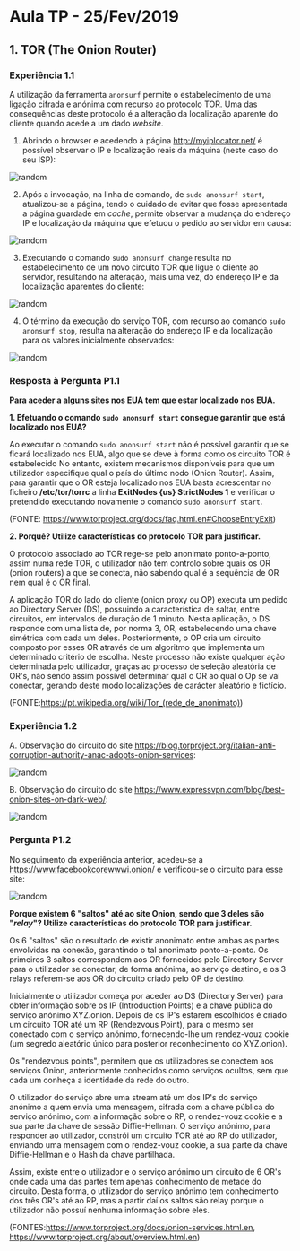 # Aula TP - 25/Fev/2019

## 1\. TOR (The Onion Router)

### Experiência 1.1

A utilização da ferramenta `anonsurf` permite o estabelecimento de uma ligação cifrada e anónima com recurso ao protocolo TOR. Uma das consequências deste protocolo
é a alteração da localização aparente do cliente quando acede a um dado *website*. 

1. Abrindo o browser e acedendo à página <http://myiplocator.net/> é possível observar o IP e localização reais da máquina (neste caso do seu ISP):

![random](Images/1.png)


2. Após a invocação, na linha de comando, de `sudo anonsurf start`, atualizou-se a página, tendo o cuidado de evitar que fosse apresentada a página guardade em 
*cache*, permite observar a mudança do endereço IP e localização da máquina que efetuou o pedido ao servidor em causa:

![random](Images/2.png)

3. Executando o comando `sudo anonsurf change` resulta no estabelecimento de um novo circuito TOR que ligue o cliente ao servidor, resultando na alteração, mais uma
vez, do endereço IP e da localização aparentes do cliente:

![random](Images/3.png)

4. O término da execução do serviço TOR, com recurso ao comando `sudo anonsurf stop`, resulta na alteração do endereço IP e da localização para os valores inicialmente
observados:

![random](Images/1.png)


### Resposta à Pergunta P1.1

**Para aceder a alguns sites nos EUA tem que estar localizado nos EUA.**

**1. Efetuando o comando `sudo anonsurf start` consegue garantir que está localizado nos EUA?**

Ao executar o comando `sudo anonsurf start` não é possível garantir que se ficará localizado nos EUA, algo que se deve à forma como os circuito TOR é estabelecido
No entanto, existem mecanismos disponíveis para que um utilizador especifique qual o país do último nodo (Onion Router). Assim, para garantir que o OR esteja 
localizado nos EUA basta acrescentar no ficheiro **/etc/tor/torrc** a linha **ExitNodes {us} StrictNodes 1** e verificar o pretendido executando novamente o 
comando `sudo anonsurf start`.

(FONTE: <https://www.torproject.org/docs/faq.html.en#ChooseEntryExit>)


**2. Porquê? Utilize características do protocolo TOR para justificar.**

O protocolo associado ao TOR rege-se pelo anonimato ponto-a-ponto, assim numa rede TOR, o utilizador não tem controlo sobre quais os OR (onion routers) a que se conecta, não sabendo qual é a sequência de OR nem qual é o OR final.

A aplicação TOR do lado do cliente (onion proxy ou OP) executa um pedido ao Directory Server (DS), possuindo a característica de saltar, entre circuitos, em intervalos de duração de 1 minuto. Nesta aplicação, o DS responde com uma lista de, por norma 3, OR, estabelecendo uma chave simétrica com cada um deles. Posteriormente, o OP cria um circuito composto por esses OR através de um algoritmo que implementa um determinado critério de escolha. Neste processo não existe qualquer ação determinada pelo utilizador, graças ao processo de seleção aleatória de OR's, não sendo assim possível determinar qual o OR ao qual o Op se vai conectar, gerando deste modo localizações de carácter aleatório e fictício.

(FONTE:<https://pt.wikipedia.org/wiki/Tor_(rede_de_anonimato)>)


### Experiência 1.2

A. Observação do circuito do site <https://blog.torproject.org/italian-anti-corruption-authority-anac-adopts-onion-services>:

![random](Images/4.png)

B. Observação do circuito do site <https://www.expressvpn.com/blog/best-onion-sites-on-dark-web/>:

![random](Images/5.png)


### Pergunta P1.2

No seguimento da experiência anterior, acedeu-se a <https://www.facebookcorewwwi.onion/> e verificou-se o circuito para esse site:

![random](Images/6.png)

**Porque existem 6 "saltos" até ao site Onion, sendo que 3 deles são "_relay_"? Utilize características do protocolo TOR para justificar.**

Os 6 "saltos" são o resultado de existir anonimato entre ambas as partes envolvidas na conexão, garantindo o tal anonimato ponto-a-ponto. Os primeiros 3 saltos correspondem aos OR fornecidos pelo Directory Server para o utilizador se conectar, de forma anónima, ao serviço destino, e os 3 relays referem-se aos OR do circuito criado pelo OP de destino.


Inicialmente o utilizador começa por aceder ao DS (Directory Server) para obter informação sobre os IP (Introduction Points) e a chave pública do serviço anónimo XYZ.onion. Depois de os IP's estarem escolhidos é criado um circuito TOR até um RP (Rendezvous Point), para o mesmo ser conectado com o serviço anónimo, fornecendo-lhe um rendez-vouz cookie (um segredo aleatório único para posterior reconhecimento do XYZ.onion).

Os "rendezvous points", permitem que os utilizadores se conectem aos serviços Onion, anteriormente conhecidos como serviços ocultos, sem que cada um conheça a identidade da rede do outro.

O utilizador do serviço abre uma stream até um dos IP's do serviço anónimo a quem envia uma mensagem, cifrada com a chave pública do serviço anónimo, com a informação sobre o RP, o rendez-vouz cookie e a sua parte da chave de sessão Diffie-Hellman. O serviço anónimo, para responder ao utilizador, constrói um circuito TOR até ao RP do utilizador, enviando uma mensagem com o rendez-vouz cookie, a sua parte da chave Diffie-Hellman e o Hash da chave partilhada. 

Assim, existe entre o utilizador e o serviço anónimo um circuito de 6 OR's onde cada uma das partes tem apenas conhecimento de metade do circuito. Desta forma, o utilizador do serviço anónimo tem conhecimento dos três OR's até ao RP, mas a partir daí os saltos são relay porque o utilizador não possuí nenhuma informação sobre eles.

(FONTES:<https://www.torproject.org/docs/onion-services.html.en>, <https://www.torproject.org/about/overview.html.en>)

